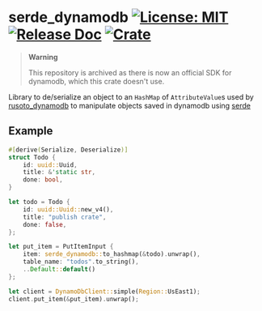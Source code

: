 #  serde_dynamodb [![License: MIT](https://img.shields.io/badge/License-MIT-yellow.svg)](https://opensource.org/licenses/MIT) [![Release Doc](https://docs.rs/serde_dynamodb/badge.svg)](https://docs.rs/serde_dynamodb) [![Crate](https://img.shields.io/crates/v/serde_dynamodb.svg)](https://crates.io/crates/serde_dynamodb)

> **Warning**
>
> This repository is archived as there is now an official SDK for dynamodb, which this crate doesn't use.

Library to de/serialize an object to an `HashMap` of `AttributeValue`s used by [rusoto_dynamodb](https://crates.io/crates/rusoto_dynamodb) to manipulate objects saved in dynamodb using [serde](https://serde.rs)

## Example

```rust
#[derive(Serialize, Deserialize)]
struct Todo {
    id: uuid::Uuid,
    title: &'static str,
    done: bool,
}

let todo = Todo {
    id: uuid::Uuid::new_v4(),
    title: "publish crate",
    done: false,
};

let put_item = PutItemInput {
    item: serde_dynamodb::to_hashmap(&todo).unwrap(),
    table_name: "todos".to_string(),
    ..Default::default()
};

let client = DynamoDbClient::simple(Region::UsEast1);
client.put_item(&put_item).unwrap();
```

